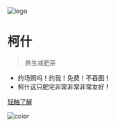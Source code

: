 ﻿![logo](https://i.loli.net/2019/05/24/5ce6c38383c8b20022.jpg)

# 柯什

> 养生减肥茶

* 约场照吗！约我！免费！不吞图！
* 柯什这只肥宅非常非常非常友好！

[轻触了解](/README)
<!-- 背景色 -->

![color](#ffffff)